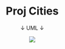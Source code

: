 <h1 align="center">
  Proj Cities
</h1>

<p align="center">
  ↓ UML ↓
</p>

<p align="center">
  <img src="POO Prática 7 - ProjCities.png" />
</p>